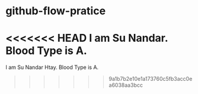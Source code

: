 # github-flow-pratice


<<<<<<< HEAD
I am Su Nandar.
Blood Type is A.
=======
I am Su Nandar Htay.
Blood Type is A.
>>>>>>> 9a1b7b2e10e1a173760c5fb3acc0ea6038aa3bcc
